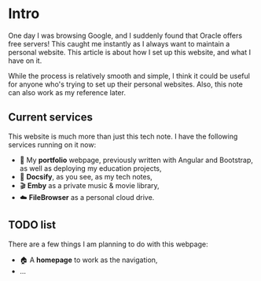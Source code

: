# Intro
One day I was browsing Google, and I suddenly found that Oracle offers free servers! This caught me instantly as I always want to maintain a personal website. This article is about how I set up this website, and what I have on it.

While the process is relatively smooth and simple, I think it could be useful for anyone who's trying to set up their personal websites. Also, this note can also work as my reference later.

## Current services <!-- {docsify-ignore} -->
This website is much more than just this tech note. I have the following services running on it now:
- 🤵 My **portfolio** webpage, previously written with Angular and Bootstrap, as well as deploying my education projects,
- 📃 **Docsify**, as you see, as my tech notes,
- 🎬 **Emby** as a private music & movie library,
- ☁️ **FileBrowser** as a personal cloud drive.

## TODO list <!-- {docsify-ignore} -->
There are a few things I am planning to do with this webpage:
- 🏠 A **homepage** to work as the navigation,
- ...
